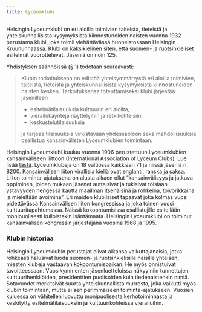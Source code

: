 ```yaml
---
title: Lyceumklubi
---
```


Helsingin Lyceumklubi on eri aloilla toimivien taiteista, tieteistä ja yhteiskunnallisista kysymyksistä kiinnostuneiden naisten vuonna 1932 perustama klubi, joka toimii viehättävässä huoneistossaan Helsingin Kruununhaassa. Klubi on kaksikielinen siten, että suomen- ja ruotsinkieliset esitelmät vuorottelevat. Jäseniä on noin 125.

Yhdistyksen säännöissä (§ 1) todetaan seuraavasti:

> Klubin tarkoituksena on edistää yhteisymmärrystä eri aloilla toimivien, taiteista, tieteistä ja yhteiskunnallisista kysymyksistä kiinnostuneiden naisten kesken. Tarkoituksensa toteuttamiseksi klubi järjestää jäsenilleen
>
> - esitelmätilaisuuksia kulttuurin eri aloilta,
> - vierailukäyntejä näyttelyihin ja retkikohteisiin,
> - keskustelutilaisuuksia
>
> ja tarjoaa tilaisuuksia virkistävään yhdessäoloon sekä mahdollisuuksia osallistua kansainvälisten Lyceumklubien toimintaan.

Helsingin Lyceumklubi kuuluu vuonna 1906 perustettuun Lyceumklubien kansainväliseen liittoon (International Association of Lyceum Clubs). Lue lisää [tästä](http://www.lyceumclubs.org/). Lyceumklubeja on 18 valtiossa kaikkiaan 71 ja niissä jäseniä n. 8200. Kansainvälisen liiton virallisia kieliä ovat englanti, ranska ja saksa. Liiton toiminta-ajatuksena on alusta alkaen ollut ”kansainvälisyys ja jatkuva oppiminen, joiden mukaan jäsenet auttaisivat ja tukisivat
toisiaan ystävyyden hengessä kautta maailman itsenäisinä ja rohkeina, toivorikkaina ja mieleltään avoimina”. Eri maiden klubilaiset tapaavat joka kolmas vuosi pidettävässä Kansainvälisen liiton kongressissa ja joka toinen vuosi kulttuuritapahtumassa. Näissä kokoontumisissa osallistujille esitellään monipuolisesti kulloistakin isäntämaata. Helsingin Lyceumklubi on toiminut kansainvälisen kongressin järjestäjänä vuosina
1968 ja 1995.

### Klubin historiaa

Helsingin Lyceumklubin perustajat olivat aikansa vaikuttajanaisia, jotka rohkeasti halusivat luoda suomen- ja ruotsinkielisille naisille yhteisen, miesten klubeja vastaavan kokoontumispaikan. He myös onnistuivat tavoitteessaan. Vuosikymmenten jäsenluetteloissa näkyy niin tunnettujen kulttuurihenkilöiden, presidenttien puolisoiden kuin tiedenaistenkin nimiä. Sotavuodet merkitsivät suurta yhteiskunnallista
murrosta, joka vaikutti myös klubin toimintaan, mutta ei sen perimmäiseen toiminta-ajatukseen. Vuosien kuluessa on vähitellen luovuttu monipuolisesta kerhotoiminnasta ja keskitytty esitelmätilaisuuksiin ja kulttuurikohteissa vierailuihin.
